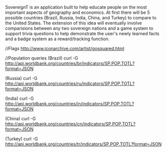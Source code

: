 SovereignT is an application built to help educate people on the most important aspects of geography and economics.  At first there will be 5 possible countries (Brazil, Russia, India, China, and Turkey) to compare to the United States.  The extension of this idea will eventually involve comparisions between any two sovereign nations and a game system to support trivia questions to help demonstrate the user's newly learned facts and a badge system as a reward/tracking function.


//Flags
http://www.iconarchive.com/artist/gosquared.html

//Population queries
(Brazil)
curl -G http://api.worldbank.org/countries/br/indicators/SP.POP.TOTL?format=JSON

(Russia)
curl -G http://api.worldbank.org/countries/ru/indicators/SP.POP.TOTL?format=JSON

(India)
curl -G http://api.worldbank.org/countries/in/indicators/SP.POP.TOTL?format=JSON

(China)
curl -G http://api.worldbank.org/countries/cn/indicators/SP.POP.TOTL?format=JSON

(Turkey)
curl -G http://api.worldbank.org/countries/tr/indicators/SP.POP.TOTL?format=JSON
